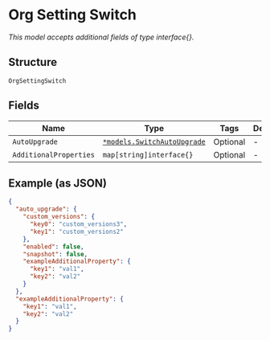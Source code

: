 
# Org Setting Switch

*This model accepts additional fields of type interface{}.*

## Structure

`OrgSettingSwitch`

## Fields

| Name | Type | Tags | Description |
|  --- | --- | --- | --- |
| `AutoUpgrade` | [`*models.SwitchAutoUpgrade`](../../doc/models/switch-auto-upgrade.md) | Optional | - |
| `AdditionalProperties` | `map[string]interface{}` | Optional | - |

## Example (as JSON)

```json
{
  "auto_upgrade": {
    "custom_versions": {
      "key0": "custom_versions3",
      "key1": "custom_versions2"
    },
    "enabled": false,
    "snapshot": false,
    "exampleAdditionalProperty": {
      "key1": "val1",
      "key2": "val2"
    }
  },
  "exampleAdditionalProperty": {
    "key1": "val1",
    "key2": "val2"
  }
}
```

